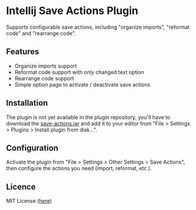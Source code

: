 # Intellij Save Actions Plugin

Supports configurable save actions, including "organize imports", "reformat code" and "rearrange code".

## Features

- Organize imports support
- Reformat code support with only changed text option
- Rearrange code support
- Simple option page to activate / deactivate save actions

## Installation

The plugin is not yet available in the plugin repository, you'll have to download the [save-actions.jar](https://github.com/dubreuia/intellij-plugin-save-actions/blob/master/save-actions.jar?raw=true) and add it to your editor from "File > Settings > Plugins > Install plugin from disk...".

## Configuration

Activate the plugin from "File > Settings > Other Settings > Save Actions", then configure the actions you need (import, reformat, etc.).

## Licence

MIT License ([here](LICENSE.txt))
